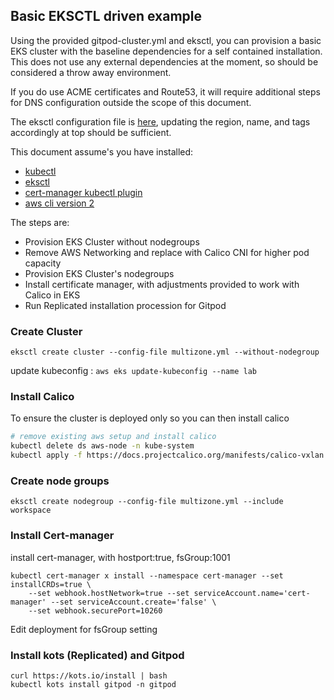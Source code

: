 ## Basic EKSCTL driven example

Using the provided gitpod-cluster.yml and eksctl, you can provision a basic EKS cluster with the baseline dependencies for a self contained installation. This does not use any external dependencies at the moment, so should be considered a throw away environment. 

If you do use ACME certificates and Route53, it will require additional steps for DNS configuration outside the scope of this document.

The eksctl configuration file is [here](multizone.yml), updating the region, name, and tags accordingly at top should be sufficient.

This document assume's you have installed:
- [kubectl](https://kubernetes.io/docs/tasks/tools/)
- [eksctl](https://docs.aws.amazon.com/eks/latest/userguide/eksctl.html)
- [cert-manager kubectl plugin](https://cert-manager.io/docs/installation/kubectl-plugin/)
- [aws cli version 2](https://docs.aws.amazon.com/cli/latest/userguide/getting-started-install.html)


The steps are:
- Provision EKS Cluster without nodegroups
- Remove AWS Networking and replace with Calico CNI for higher pod capacity
- Provision EKS Cluster's nodegroups
- Install certificate manager, with adjustments provided to work with Calico in EKS
- Run Replicated installation procession for Gitpod


### Create Cluster
`eksctl create cluster --config-file multizone.yml --without-nodegroup`

update kubeconfig : `aws eks update-kubeconfig --name lab`

### Install Calico
To ensure the cluster is deployed only so you can then install calico
```bash
# remove existing aws setup and install calico
kubectl delete ds aws-node -n kube-system
kubectl apply -f https://docs.projectcalico.org/manifests/calico-vxlan.yaml
```

### Create node groups
```
eksctl create nodegroup --config-file multizone.yml --include workspace
```

### Install Cert-manager
install cert-manager, with hostport:true, fsGroup:1001
```
kubectl cert-manager x install --namespace cert-manager --set installCRDs=true \
    --set webhook.hostNetwork=true --set serviceAccount.name='cert-manager' --set serviceAccount.create='false' \
    --set webhook.securePort=10260
```
Edit deployment for fsGroup setting

### Install kots (Replicated) and Gitpod
```
curl https://kots.io/install | bash
kubectl kots install gitpod -n gitpod
```
